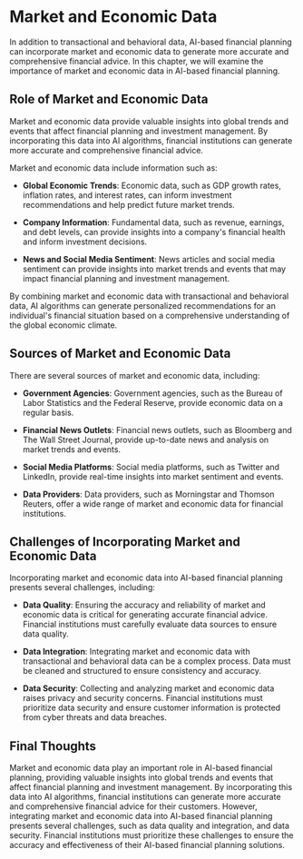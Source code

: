 Market and Economic Data
=============================================================================

In addition to transactional and behavioral data, AI-based financial planning can incorporate market and economic data to generate more accurate and comprehensive financial advice. In this chapter, we will examine the importance of market and economic data in AI-based financial planning.

Role of Market and Economic Data
--------------------------------

Market and economic data provide valuable insights into global trends and events that affect financial planning and investment management. By incorporating this data into AI algorithms, financial institutions can generate more accurate and comprehensive financial advice.

Market and economic data include information such as:

* **Global Economic Trends**: Economic data, such as GDP growth rates, inflation rates, and interest rates, can inform investment recommendations and help predict future market trends.

* **Company Information**: Fundamental data, such as revenue, earnings, and debt levels, can provide insights into a company's financial health and inform investment decisions.

* **News and Social Media Sentiment**: News articles and social media sentiment can provide insights into market trends and events that may impact financial planning and investment management.

By combining market and economic data with transactional and behavioral data, AI algorithms can generate personalized recommendations for an individual's financial situation based on a comprehensive understanding of the global economic climate.

Sources of Market and Economic Data
-----------------------------------

There are several sources of market and economic data, including:

* **Government Agencies**: Government agencies, such as the Bureau of Labor Statistics and the Federal Reserve, provide economic data on a regular basis.

* **Financial News Outlets**: Financial news outlets, such as Bloomberg and The Wall Street Journal, provide up-to-date news and analysis on market trends and events.

* **Social Media Platforms**: Social media platforms, such as Twitter and LinkedIn, provide real-time insights into market sentiment and events.

* **Data Providers**: Data providers, such as Morningstar and Thomson Reuters, offer a wide range of market and economic data for financial institutions.

Challenges of Incorporating Market and Economic Data
----------------------------------------------------

Incorporating market and economic data into AI-based financial planning presents several challenges, including:

* **Data Quality**: Ensuring the accuracy and reliability of market and economic data is critical for generating accurate financial advice. Financial institutions must carefully evaluate data sources to ensure data quality.

* **Data Integration**: Integrating market and economic data with transactional and behavioral data can be a complex process. Data must be cleaned and structured to ensure consistency and accuracy.

* **Data Security**: Collecting and analyzing market and economic data raises privacy and security concerns. Financial institutions must prioritize data security and ensure customer information is protected from cyber threats and data breaches.

Final Thoughts
--------------

Market and economic data play an important role in AI-based financial planning, providing valuable insights into global trends and events that affect financial planning and investment management. By incorporating this data into AI algorithms, financial institutions can generate more accurate and comprehensive financial advice for their customers. However, integrating market and economic data into AI-based financial planning presents several challenges, such as data quality and integration, and data security. Financial institutions must prioritize these challenges to ensure the accuracy and effectiveness of their AI-based financial planning solutions.
